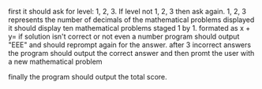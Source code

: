 first it should ask for level: 1, 2, 3. If level not 1, 2, 3 then ask again.
1, 2, 3 represents the number of decimals of the mathematical problems displayed
it should display ten mathematical problems staged 1 by 1. formated as x + y=
if solution isn't correct or not even a number program should output "EEE" and should reprompt again for the answer.
after 3 incorrect answers the program should output the correct answer and then promt the user with a new mathematical problem

finally the program should output the total score.
